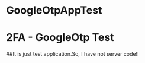 # GoogleOtpAppTest
# 2FA - GoogleOtp Test
##It is just test application.So, I have not server code!!
